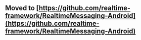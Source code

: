 ## Moved to [https://github.com/realtime-framework/RealtimeMessaging-Android](https://github.com/realtime-framework/RealtimeMessaging-Android)
